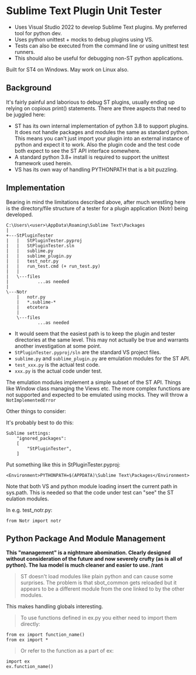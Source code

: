 # Sublime Text Plugin Unit Tester

- Uses Visual Studio 2022 to develop Sublime Text plugins. My preferred tool for python dev.
- Uses python unittest + mocks to debug plugins using VS.
- Tests can also be executed from the command line or using unittest test runners.
- This should also be useful for debugging non-ST python applications.

Built for ST4 on Windows. May work on Linux also.

## Background

It's fairly painful and laborious to debug ST plugins, usually ending up relying on copious print() statements.
There are three aspects that need to be juggled here:

- ST has its own internal implementation of python 3.8 to support plugins. It does not handle packages and modules
  the same as standard python. This means you can't just import your plugin into an external instance of python
  and expect it to work. Also the plugin code and the test code both expect to see the ST API interface somewhere.
- A standard python 3.8+ install is required to support the unittest framework used herein.
- VS has its own way of handling PYTHONPATH that is a bit puzzling.  

## Implementation

Bearing in mind the limitations described above, after much wrestling here is the directory/file structure of a tester for a plugin
application (Notr) being developed.

```
C:\Users\<user>\AppData\Roaming\Sublime Text\Packages
|
+---StPluginTester
|   |   StPluginTester.pyproj
|   |   StPluginTester.sln
|   |   sublime.py
|   |   sublime_plugin.py
|   |   test_notr.py
|   |   run_test.cmd (+ run_test.py)
|   |
|   \---files
|           ...as needed
|
\---Notr
    |   notr.py
    |   *.sublime-*
    |   etcetera
    |
    \---files
            ...as needed
```

- It would seem that the easiest path is to keep the plugin and tester directories at the same level. This may
  not actually be true and warrants another investigation at some point.
- `StPluginTester.pyproj/sln` are the standard VS project files.
- `sublime.py` and `sublime_plugin.py` are emulation modules for the ST API.
- `test_xxx.py` is the actual test code.
- `xxx.py` is the actual code under test.

The emulation modules implement a simple subset of the ST API. Things like Window class managing the Views etc.
The more complex functions are not supported and expected to be emulated using mocks. They will throw
a `NotImplementedError`


Other things to consider:

It's probably best to do this:
```
Sublime settings:
    "ignored_packages":
    [
        "StPluginTester",
    ]
```

Put something like this in StPluginTester.pyproj:
```
<Environment>PYTHONPATH=$(APPDATA)\Sublime Text\Packages</Environment>
```

Note that both VS and python module loading insert the current path in sys.path. This is needed so that the code under test can "see"
the ST eulation modules.

In e.g. test_notr.py:

```
from Notr import notr
```

## Python Package And Module Management

**This "management" is a nightmare abomination. Clearly designed without consideration of the future
and now severely crufty (as is all of python). The lua model is much cleaner and easier to use. /rant**

> ST doesn't load modules like plain python and can cause some surprises. The problem is that sbot_common
> gets reloaded but it appears to be a different module from the one linked to by the other modules.

This makes handling globals interesting.


> To use functions defined in ex.py you either need to import them directly:
>
```
from ex import function_name()
from ex import *
```
> Or refer to the function as a part of ex:
>
```
import ex
ex.function_name()
```
